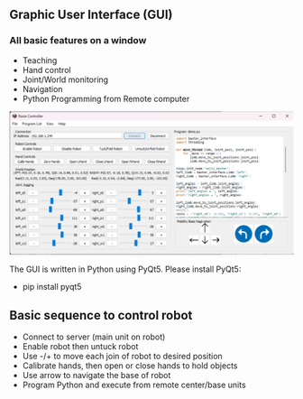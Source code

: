 ## Graphic User Interface (GUI) 

### All basic features on a window
- Teaching
- Hand control
- Joint/World monitoring
- Navigation
- Python Programming from Remote computer

<p align="center">
<img src="images/gui.png" alt="" width="800"/>
</p>

The GUI is written in Python using PyQt5. Please install PyQt5:
- pip install pyqt5


## Basic sequence to control robot
- Connect to server (main unit on robot)
- Enable robot then untuck robot
- Use -/+ to move each join of robot to desired position
- Calibrate hands, then open or close hands to hold objects
- Use arrow to navigate the base of robot
- Program Python and execute from remote center/base units

